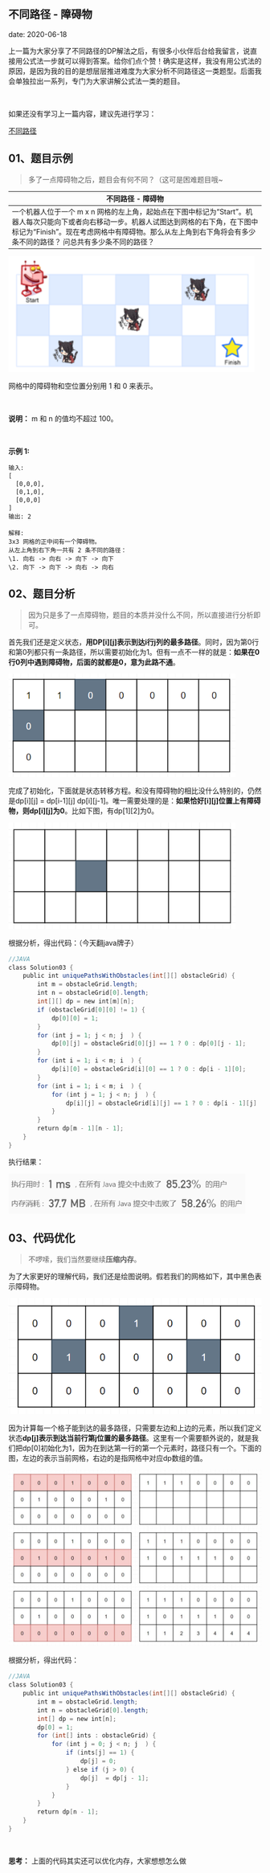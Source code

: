  
##	不同路径 - 障碍物
date:	2020-06-18
 

上一篇为大家分享了不同路径的DP解法之后，有很多小伙伴后台给我留言，说直接用公式法一步就可以得到答案。给你们点个赞！确实是这样，我没有用公式法的原因，是因为我的目的是想层层推进难度为大家分析不同路径这一类题型。后面我会单独拉出一系列，专门为大家讲解公式法一类的题目。

<br/>

如果还没有学习上一篇内容，建议先进行学习：

[不同路径](1.99/13.md) 

## 01、题目示例

> 多了一点障碍物之后，题目会有何不同？（这可是困难题目哦~

| 不同路径 - 障碍物                                            |
| ------------------------------------------------------------ |
| 一个机器人位于一个 m x n 网格的左上角，起始点在下图中标记为“Start”。机器人每次只能向下或者向右移动一步。机器人试图达到网格的右下角，在下图中标记为“Finish”。现在考虑网格中有障碍物。那么从左上角到右下角将会有多少条不同的路径？      问总共有多少条不同的路径？ |

<img src="14/1.jpg" alt="PNG" style="zoom: 80%;" />

网格中的障碍物和空位置分别用 1 和 0 来表示。

<br/>

**说明：** m 和 n 的值均不超过 100。

<br/>

**示例 1:**

```
输入:
[
  [0,0,0],
  [0,1,0],
  [0,0,0]
]
输出: 2

解释:
3x3 网格的正中间有一个障碍物。
从左上角到右下角一共有 2 条不同的路径：
\1. 向右 -> 向右 -> 向下 -> 向下
\2. 向下 -> 向下 -> 向右 -> 向右
```

## 02、题目分析

> 因为只是多了一点障碍物，题目的本质并没什么不同，所以直接进行分析即可。

首先我们还是定义状态，**用DP[i][j]表示到达i行j列的最多路径**。同时，因为第0行和第0列都只有一条路径，所以需要初始化为1。但有一点不一样的就是：**如果在0行0列中遇到障碍物，后面的就都是0，意为此路不通**。

<img src="14/2.jpg" alt="PNG" style="zoom: 80%;" />

完成了初始化，下面就是状态转移方程。和没有障碍物的相比没什么特别的，仍然是dp[i][j] = dp[i-1][j]   dp[i][j-1]。唯一需要处理的是：**如果恰好[i][j]位置上有障碍物，则dp[i][j]为0**。比如下图，有dp[1][2]为0。

<img src="14/3.jpg" alt="PNG" style="zoom: 80%;" />

根据分析，得出代码：（今天翻java牌子）

```java
//JAVA 
class Solution03 { 
    public int uniquePathsWithObstacles(int[][] obstacleGrid) {
        int m = obstacleGrid.length; 
        int n = obstacleGrid[0].length; 
        int[][] dp = new int[m][n]; 
        if (obstacleGrid[0][0] != 1) { 
            dp[0][0] = 1; 
        }
        for (int j = 1; j < n; j  ) {
            dp[0][j] = obstacleGrid[0][j] == 1 ? 0 : dp[0][j - 1];
        }
        for (int i = 1; i < m; i  ) {
            dp[i][0] = obstacleGrid[i][0] == 1 ? 0 : dp[i - 1][0];
        }
        for (int i = 1; i < m; i  ) {
            for (int j = 1; j < n; j  ) {
                dp[i][j] = obstacleGrid[i][j] == 1 ? 0 : dp[i - 1][j]   dp[i][j - 1];
            }
        }
        return dp[m - 1][n - 1];
    }
}
```

执行结果：

<img src="14/4.jpg" alt="PNG" style="zoom: 80%;" />

## 03、代码优化

> 不啰嗦，我们当然要继续**压缩内存**。

为了大家更好的理解代码，我们还是绘图说明。假若我们的网格如下，其中黑色表示障碍物。

<img src="14/5.jpg" alt="PNG" style="zoom: 80%;" />

因为计算每一个格子能到达的最多路径，只需要左边和上边的元素，所以我们定义状态**dp[j]表示到达当前行第j位置的最多路径**。这里有一个需要额外说的，就是我们把dp[0]初始化为1，因为在到达第一行的第一个元素时，路径只有一个。下面的图，左边的表示当前网格，右边的是指网格中对应dp数组的值。

<img src="14/6.jpg" alt="PNG" style="zoom: 50%;" />

根据分析，得出代码：

```java
//JAVA 
class Solution03 {     
    public int uniquePathsWithObstacles(int[][] obstacleGrid) {
        int m = obstacleGrid.length; 
        int n = obstacleGrid[0].length; 
        int[] dp = new int[n]; 
        dp[0] = 1; 
        for (int[] ints : obstacleGrid) { 
            for (int j = 0; j < n; j  ) {
                if (ints[j] == 1) {
                    dp[j] = 0;
                } else if (j > 0) {
                    dp[j]  = dp[j - 1];
                }
            }
        }
        return dp[n - 1];
    }
}
```

<br/>

**思考：** 上面的代码其实还可以优化内存，大家想想怎么做